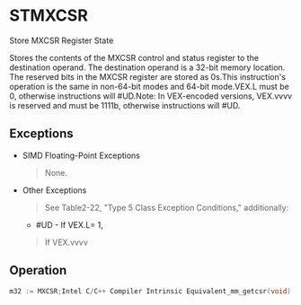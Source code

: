 # STMXCSR

Store MXCSR Register State

Stores the contents of the MXCSR control and status register to the destination operand.
The destination operand is a 32-bit memory location.
The reserved bits in the MXCSR register are stored as 0s.This instruction's operation is the same in non-64-bit modes and 64-bit mode.VEX.L must be 0, otherwise instructions will #UD.Note: In VEX-encoded versions, VEX.vvvv is reserved and must be 1111b, otherwise instructions will #UD.

## Exceptions

- SIMD Floating-Point Exceptions
  > None.
- Other Exceptions
  > See Table2-22, "Type 5 Class Exception Conditions," additionally:
  - #UD - If VEX.L= 1,
  > If VEX.vvvv 

## Operation

```C
m32 := MXCSR;Intel C/C++ Compiler Intrinsic Equivalent_mm_getcsr(void)
```
